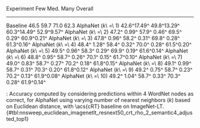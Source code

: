 Experiment                     Few         Med.         Many     Overall
---------------------  -----------  -----------  -----------  ----------
Baseline                      46.5         59.7         71.0        62.3
AlphaNet (_k_\ =\ 1)   42.6^17.49^  49.8^13.29^  60.3^14.49^  52.9^9.57^
AlphaNet (_k_\ =\ 2)   47.2^ 0.99^  57.9^ 0.46^  69.5^ 0.29^  60.9^0.21^
AlphaNet (_k_\ =\ 3)   47.8^ 0.96^  58.2^ 0.31^  69.8^ 0.28^  61.3^0.16^
AlphaNet (_k_\ =\ 4)   48.4^ 1.28^  58.4^ 0.32^  70.0^ 0.28^  61.5^0.20^
AlphaNet (_k_\ =\ 5)   49.5^ 0.96^  58.3^ 0.29^  69.9^ 0.19^  61.6^0.14^
AlphaNet (_k_\ =\ 6)   48.8^ 0.95^  58.7^ 0.26^  70.1^ 0.15^  61.7^0.10^
AlphaNet (_k_\ =\ 7)   49.0^ 0.83^  58.7^ 0.27^  70.2^ 0.18^  61.8^0.15^
AlphaNet (_k_\ =\ 8)   49.1^ 0.99^  58.7^ 0.31^  70.3^ 0.20^  61.8^0.12^
AlphaNet (_k_\ =\ 9)   49.2^ 0.75^  58.7^ 0.23^  70.2^ 0.13^  61.9^0.08^
AlphaNet (_k_\ =\ 10)  49.2^ 1.04^  58.7^ 0.33^  70.3^ 0.28^  61.9^0.14^

: Accuracy computed by considering predictions within 4 WordNet nodes as correct, for AlphaNet using varying number of nearest neighbors (_k_) based on Euclidean distance, with \acs{cRT} baseline on ImageNet-LT. {#tbl:nnsweep_euclidean_imagenetlt_resnext50_crt_rho_2_semantic4_adjusted_top1}
